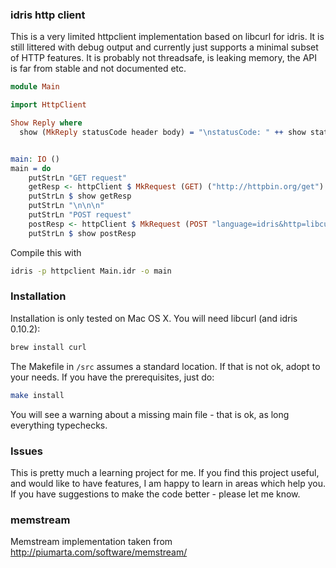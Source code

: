 
### idris http client

This is a very limited httpclient implementation based on libcurl for idris.
It is still littered with debug output and currently just supports a minimal subset
of HTTP features. It is probably not threadsafe, is leaking memory, the API is far from stable and not documented etc.

```idris
module Main

import HttpClient

Show Reply where
  show (MkReply statusCode header body) = "\nstatusCode: " ++ show statusCode ++ "\nheader:\n" ++ header ++"\nbody:\n" ++ body


main: IO ()
main = do
    putStrLn "GET request"
    getResp <- httpClient $ MkRequest (GET) ("http://httpbin.org/get")
    putStrLn $ show getResp
    putStrLn "\n\n\n"
    putStrLn "POST request"
    postResp <- httpClient $ MkRequest (POST "language=idris&http=libcurl") ("http://httpbin.org/post")
    putStrLn $ show postResp

```

Compile this with
```bash
idris -p httpclient Main.idr -o main
```


### Installation

Installation is only tested on Mac OS X. You will need libcurl (and idris 0.10.2):

```bash
brew install curl
```

The Makefile in `/src` assumes a standard location. If that is not ok, adopt to your needs.
If you have the prerequisites, just do:

```bash
make install
```

You will see a warning about a missing main file - that is ok, as long everything typechecks.

### Issues

This is pretty much a learning project for me. If you find this project useful, and would like to have features, I am happy to learn in areas which help you. If you have suggestions to make the code better - please let me know.


### memstream

Memstream implementation taken from http://piumarta.com/software/memstream/
